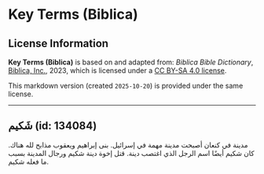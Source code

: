 # Key Terms (Biblica)

## License Information

**Key Terms (Biblica)** is based on and adapted from: _Biblica Bible Dictionary_, [Biblica, Inc.](https://www.biblica.com/), 2023, which is licensed under a [CC BY-SA 4.0 license](https://creativecommons.org/licenses/by-sa/4.0/legalcode.en).

This markdown version (created `2025-10-20`) is provided under the same license.



--------------------------------

## شَكيم (id: 134084)

مدينة في كنعان أصبحت مدينة مهمة في إسرائيل. بنى إبراهيم ويعقوب مذابح لله هناك. كان شكيم أيضًا اسم الرجل الذي اغتصب دينة. قتل إخوة دينة شكيم ورجال المدينة بسبب ما فعله شكيم.



